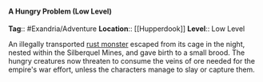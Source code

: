 #### A Hungry Problem (Low Level)
**Tag**:: #Exandria/Adventure
**Location**:: [[Hupperdook]]
**Level**:: Low Level

 An illegally transported [rust monster](https://www.dndbeyond.com/monsters/rust-monster) escaped from its cage in the night, nested within the Silberquel Mines, and gave birth to a small brood. The hungry creatures now threaten to consume the veins of ore needed for the empire's war effort, unless the characters manage to slay or capture them.
